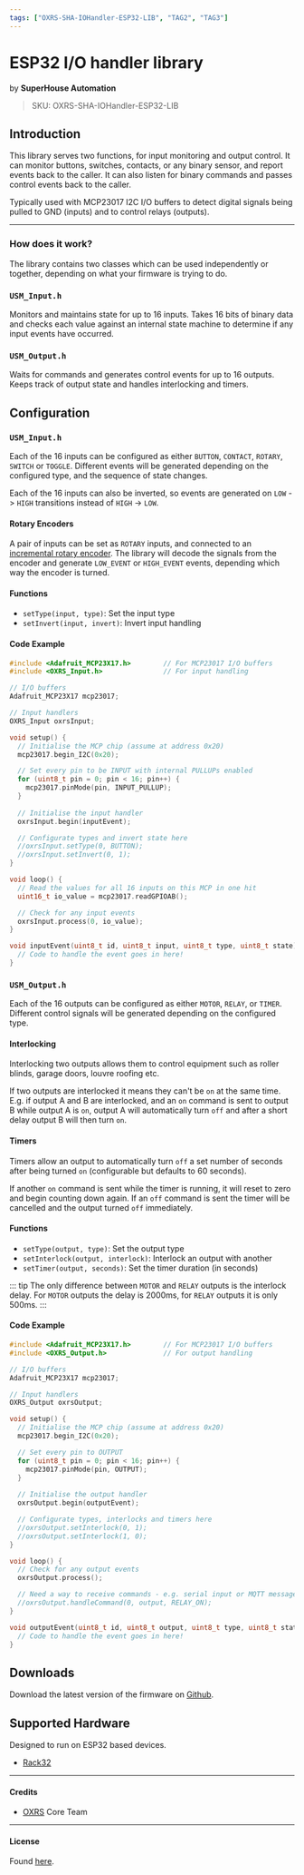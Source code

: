 ```yaml
---
tags: ["OXRS-SHA-IOHandler-ESP32-LIB", "TAG2", "TAG3"]
---
```

# ESP32 I/O handler library
<p class="maker">by <b>SuperHouse Automation</b></p>

> SKU: OXRS-SHA-IOHandler-ESP32-LIB

## Introduction
This library serves two functions, for input monitoring and output control. It can monitor buttons, switches, contacts, or any binary sensor, and report events back to the caller. It can also listen for binary commands and passes control events back to the caller.

Typically used with MCP23017 I2C I/O buffers to detect digital signals being pulled to GND (inputs) and to control relays (outputs).

---

### How does it work?
The library contains two classes which can be used independently or together, depending on what your firmware is trying to do.

### `USM_Input.h`
Monitors and maintains state for up to 16 inputs. Takes 16 bits of binary data and checks each value against an internal state machine to determine if any input events have occurred.

### `USM_Output.h`
Waits for commands and generates control events for up to 16 outputs. Keeps track of output state and handles interlocking and timers.

## Configuration
### `USM_Input.h`
Each of the 16 inputs can be configured as either `BUTTON`, `CONTACT`, `ROTARY`, `SWITCH` or `TOGGLE`. Different events will be generated depending on the configured type, and the sequence of state changes.

Each of the 16 inputs can also be inverted, so events are generated on `LOW` -> `HIGH` transitions instead of `HIGH` -> `LOW`.

#### Rotary Encoders
A pair of inputs can be set as `ROTARY` inputs, and connected to an [incremental rotary encoder](https://lastminuteengineers.com/rotary-encoder-arduino-tutorial/). The library will decode the signals from the encoder and generate `LOW_EVENT` or `HIGH_EVENT` events, depending which way the encoder is turned. 

#### Functions
- `setType(input, type)`: Set the input type
- `setInvert(input, invert)`: Invert input handling

#### Code Example
```cpp
#include <Adafruit_MCP23X17.h>        // For MCP23017 I/O buffers
#include <OXRS_Input.h>               // For input handling

// I/O buffers
Adafruit_MCP23X17 mcp23017;

// Input handlers
OXRS_Input oxrsInput;

void setup() {
  // Initialise the MCP chip (assume at address 0x20)
  mcp23017.begin_I2C(0x20);

  // Set every pin to be INPUT with internal PULLUPs enabled
  for (uint8_t pin = 0; pin < 16; pin++) {
    mcp23017.pinMode(pin, INPUT_PULLUP);
  }
  
  // Initialise the input handler
  oxrsInput.begin(inputEvent);

  // Configurate types and invert state here
  //oxrsInput.setType(0, BUTTON);
  //oxrsInput.setInvert(0, 1);
}

void loop() {
  // Read the values for all 16 inputs on this MCP in one hit
  uint16_t io_value = mcp23017.readGPIOAB();

  // Check for any input events
  oxrsInput.process(0, io_value);
}

void inputEvent(uint8_t id, uint8_t input, uint8_t type, uint8_t state) {
  // Code to handle the event goes in here!
}
```

### `USM_Output.h`
Each of the 16 outputs can be configured as either `MOTOR`, `RELAY`, or `TIMER`. Different control signals will be generated depending on the configured type.

#### Interlocking
Interlocking two outputs allows them to control equipment such as roller blinds, garage doors, louvre roofing etc.

If two outputs are interlocked it means they can't be `on` at the same time. E.g. if output A and B are interlocked, and an `on` command is sent to output B while output A is `on`, output A will automatically turn `off` and after a short delay output B will then turn `on`. 

#### Timers
Timers allow an output to automatically turn `off` a set number of seconds after being turned `on` (configurable but defaults to 60 seconds).

If another `on` command is sent while the timer is running, it will reset to zero and begin counting down again. If an `off` command is sent the timer will be cancelled and the output turned `off` immediately.

#### Functions
- `setType(output, type)`: Set the output type
- `setInterlock(output, interlock)`: Interlock an output with another
- `setTimer(output, seconds)`: Set the timer duration (in seconds)

::: tip
The only difference between `MOTOR` and `RELAY` outputs is the interlock delay. For `MOTOR` outputs the delay is 2000ms, for `RELAY` outputs it is only 500ms.
:::

#### Code Example
```cpp
#include <Adafruit_MCP23X17.h>        // For MCP23017 I/O buffers
#include <OXRS_Output.h>              // For output handling

// I/O buffers
Adafruit_MCP23X17 mcp23017;

// Input handlers
OXRS_Output oxrsOutput;

void setup() {
  // Initialise the MCP chip (assume at address 0x20)
  mcp23017.begin_I2C(0x20);

  // Set every pin to OUTPUT
  for (uint8_t pin = 0; pin < 16; pin++) {
    mcp23017.pinMode(pin, OUTPUT);
  }
  
  // Initialise the output handler
  oxrsOutput.begin(outputEvent);

  // Configurate types, interlocks and timers here
  //oxrsOutput.setInterlock(0, 1);
  //oxrsOutput.setInterlock(1, 0);
}

void loop() {
  // Check for any output events
  oxrsOutput.process();

  // Need a way to receive commands - e.g. serial input or MQTT messages
  //oxrsOutput.handleCommand(0, output, RELAY_ON);
}

void outputEvent(uint8_t id, uint8_t output, uint8_t type, uint8_t state) {
  // Code to handle the event goes in here!
}
```

## Downloads
Download the latest version of the firmware on [Github](https://github.com/SuperHouse/OXRS-SHA-IOHandler-ESP32-LIB).

## Supported Hardware
Designed to run on ESP32 based devices.
- [Rack32](/docs/hardware/controllers/rack32.html)

---

#### Credits
 - [OXRS](https://oxrs.io/) Core Team

---

#### License
Found [here](https://github.com/SuperHouse/OXRS-SHA-IOHandler-ESP32-LIB/blob/main/LICENSE).
